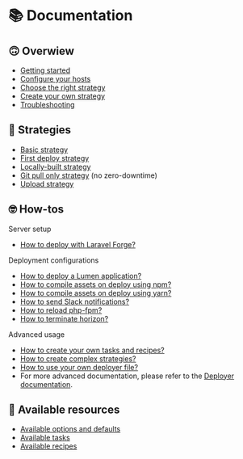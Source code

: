 # 📚 Documentation

## 🙃 Overwiew
* [Getting started](overview-getting-started.md)
* [Configure your hosts](overview-configure-hosts.md)
* [Choose the right strategy](overview-strategy-choose.md)
* [Create your own strategy](overview-strategy-create.md)
* [Troubleshooting](troubleshooting.md)

## 🤔 Strategies
* [Basic strategy](strategy-basic.md)
* [First deploy strategy](strategy-first-deploy.md)
* [Locally-built strategy](strategy-local.md)
* [Git pull only strategy](strategy-pull.md) (no zero-downtime)
* [Upload strategy](strategy-upload.md)

## 🤓 How-tos

Server setup
* [How to deploy with Laravel Forge?](how-to-forge.md)

Deployment configurations
* [How to deploy a Lumen application?](how-to-lumen.md)
* [How to compile assets on deploy using npm?](how-to-npm.md)
* [How to compile assets on deploy using yarn?](how-to-yarn.md)
* [How to send Slack notifications?](how-to-slack.md)
* [How to reload php-fpm?](how-to-reload-fpm.md)
* [How to terminate horizon?](how-to-horizon.md)

Advanced usage
* [How to create your own tasks and recipes?](how-to-custom-recipes.md)
* [How to create complex strategies?](how-to-complex-strategies.md)
* [How to use your own deployer file?](how-to-custom-deployer-file.md)
* For more advanced documentation, please refer to the [Deployer documentation](https://deployer.org/docs).

## 🎁 Available resources 
* [Available options and defaults](all-options.md)
* [Available tasks](all-tasks.md)
* [Available recipes](all-recipes.md)
